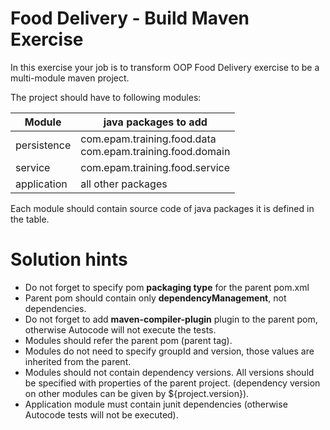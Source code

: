 # Food Delivery - Build Maven Exercise

In this exercise your job is to transform OOP Food Delivery exercise to be a multi-module maven project.

The project should have to following modules:

| Module | java packages to add                                              |
| -------|-------------------------------------------------------------------|
| persistence | com.epam.training.food.data <br /> com.epam.training.food.domain  | 
| service | com.epam.training.food.service                                    |
| application | all other packages                                                |

Each module should contain source code of java packages it is defined in the table.

# Solution hints

- Do not forget to specify pom **packaging type** for the parent pom.xml
- Parent pom should contain only **dependencyManagement**, not dependencies.
- Do not forget to add **maven-compiler-plugin** plugin to the parent pom, otherwise Autocode will not execute the tests.
- Modules should refer the parent pom (parent tag).
- Modules do not need to specify groupId and version, those values are inherited from the parent.
- Modules should not contain dependency versions. All versions should be specified with properties of the parent project. (dependency version on other modules can be given by ${project.version}).
- Application module must contain junit dependencies (otherwise Autocode tests will not be executed).
